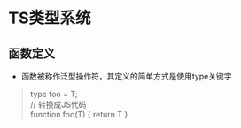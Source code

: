 # TS类型系统  
## 函数定义  
* 函数被称作泛型操作符，其定义的简单方式是使用type关键字  
> type foo<T> = T;    
> // 转换成JS代码  
> function foo(T) { return T }
